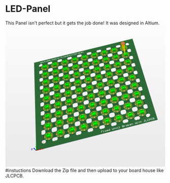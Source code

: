 # LED-Panel
This Panel isn't perfect but it gets the job done! It was designed in Altium. 
![PCB](panel.PNG)
#instuctions 
Download the Zip file and then upload to your board house like JLCPCB. 

